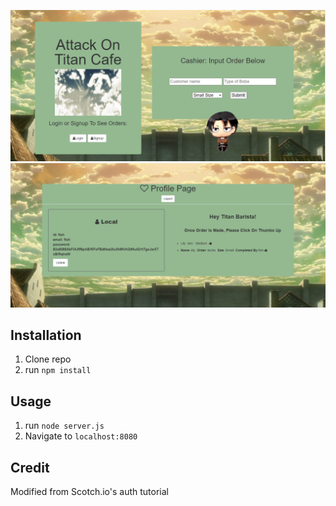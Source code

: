 
![Photo](public/img/image1.png)
![Photo2](public/img/image2.png)


## Installation

1. Clone repo
2. run `npm install`

## Usage

1. run `node server.js`
2. Navigate to `localhost:8080`

## Credit

Modified from Scotch.io's auth tutorial

